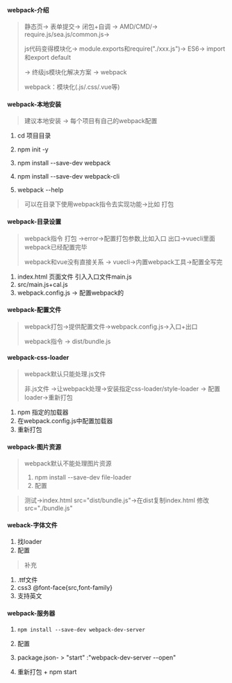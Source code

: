 #### webpack-介绍

> 静态页-> 表单提交-> 闭包+自调 -> AMD/CMD/-> require.js/sea.js/common.js-> 
>
> js代码变得模块化-> module.exports和require("./xxx.js")-> ES6-> import和export default
>
> -> 终级js模块化解决方案 -> webpack
>
> webpack：模块化(.js/.css/.vue等)
>

#### webpack-本地安装

> 建议本地安装 -> 每个项目有自己的webpack配置

1. cd 项目目录

2. npm init -y

3. npm install --save-dev webpack

4. npm install --save-dev webpack-cli

5. webpack --help


> 可以在目录下使用webpack指令去实现功能->比如 打包 


#### webpack-目录设置

> webpack指令 打包 ->error->配置打包参数,比如入口 出口->vuecli里面webpack已经配置完毕
>
> webpack和vue没有直接关系 -> vuecli->内置webpack工具->配置全写完

1. index.html 页面文件 引入入口文件main.js
2. src/main.js+cal.js
3. webpack.config.js -> 配置webpack的

#### webpack-配置文件

> webpack打包->提供配置文件->webpack.config.js->入口+出口
>
> webpack指令 -> dist/bundle.js

#### webpack-css-loader

> webpack默认只能处理.js文件
>
> 非.js文件 ->让webpack处理->安装指定css-loader/style-loader -> 配置loader->重新打包

1. npm 指定的加载器 
2. 在webpack.config.js中配置加载器
3. 重新打包

#### webpack-图片资源

> webpack默认不能处理图片资源
>
> 1. npm install --save-dev file-loader
> 2. 配置

> 测试->index.html src="dist/bundle.js"->在dist复制index.html 修改src="./bundle.js"

#### weback-字体文件

1. 找loader
2. 配置

> 补充

1. .ttf文件
2. css3 @font-face{src,font-family} 
3. 支持英文

#### webpack-服务器

1. ```
   npm install --save-dev webpack-dev-server
   ```

2. 配置

3. package.json- > "start" :"webpack-dev-server --open"

4. 重新打包  + npm start